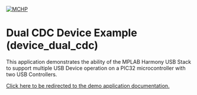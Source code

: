 

[![MCHP](https://www.microchip.com/ResourcePackages/Microchip/assets/dist/images/logo.png)](https://www.microchip.com)

# Dual CDC Device Example (device_dual_cdc)

This application demonstrates the ability of the MPLAB Harmony USB Stack to support multiple USB Device operation on a PIC32 microcontroller with two USB Controllers.  

[Click here to be redirected to the demo application documentation.](../../docs/docs_md/GUID-6B2AA53F-F185-4AAE-B4B3-DD15F983994F.md)